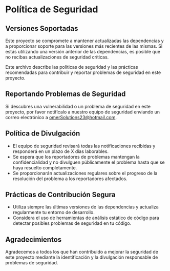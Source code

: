 # Política de Seguridad

## Versiones Soportadas

Este proyecto se compromete a mantener actualizadas las dependencias y a proporcionar soporte para las versiones más
recientes de las mismas. Si estás utilizando una versión anterior de las dependencias, es posible que no recibas
actualizaciones de seguridad críticas.

Este archivo describe las políticas de seguridad y las prácticas recomendadas para contribuir y reportar problemas de
seguridad en este proyecto.

## Reportando Problemas de Seguridad

Si descubres una vulnerabilidad o un problema de seguridad en este proyecto, por favor notifícalo a nuestro equipo de
seguridad enviando un correo electrónico a [omerSolutions23@hotmail.com](mailto:omerSolutions23@hotmail.com).

## Política de Divulgación

- El equipo de seguridad revisará todas las notificaciones recibidas y responderá en un plazo de X días laborables.
- Se espera que los reportadores de problemas mantengan la confidencialidad y no divulguen públicamente el problema
  hasta que se haya resuelto completamente.
- Se proporcionarán actualizaciones regulares sobre el progreso de la resolución del problema a los reportadores
  afectados.

## Prácticas de Contribución Segura

- Utiliza siempre las últimas versiones de las dependencias y actualiza regularmente tu entorno de desarrollo.
- Considera el uso de herramientas de análisis estático de código para detectar posibles problemas de seguridad en tu
  código.

## Agradecimientos

Agradecemos a todos los que han contribuido a mejorar la seguridad de este proyecto mediante la identificación y la
divulgación responsable de problemas de seguridad.
